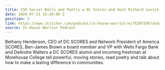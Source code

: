 ```yaml
---
title: CSR Soccer Balls and Poetry w DC Scores and Host Richard Levick
date: 2020-07-21 15:20:00 Z
position: 3
link: https://www.stitcher.com/podcast/in-house-warrior/e/76307345?autoplay=true
source: In House Warrior Podcast
---
```


Bethany Henderson, CEO of DC SCORES and Network President of America SCORES, Ben-James Brown a board member and VP with Wells Fargo Bank and DeAndre Walters a DC SCORES alumni and incoming freshman at Morehouse College tell powerful, moving stories, read poetry and talk about how to make a lasting difference in communities.